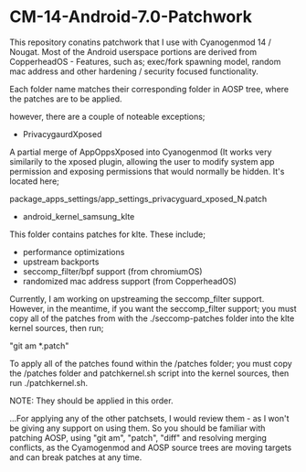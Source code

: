 # CM-14-Android-7.0-Patchwork

This repository conatins patchwork that I use with Cyanogenmod 14 / Nougat. Most of the Android userspace
portions are derived from CopperheadOS - Features, such as; exec/fork spawning model, random mac address and
other hardening / security focused functionality.

Each folder name matches their corresponding folder in AOSP tree, where the patches are to be applied.

however, there are a couple of noteable exceptions; 

- PrivacygaurdXposed 

A partial merge of AppOppsXposed into Cyanogenmod (It works very similarily to the xposed plugin, allowing the 
user to modify system app permission and exposing permissions that would normally be hidden. It's located here; 

package_apps_settings/app_settings_privacyguard_xposed_N.patch

- android_kernel_samsung_klte

This folder contains patches for klte. These include;

* performance optimizations
* upstream backports
* seccomp_filter/bpf support (from chromiumOS)
* randomized mac address support (from CopperheadOS)

Currently, I am working on upstreaming the seccomp_filter support. However, in the meantime, if you want the seccomp_filter 
support; you must copy all of the patches from with the ./seccomp-patches folder into the klte kernel sources, then run; 

"git am *.patch" 

To apply all of the patches found within the /patches folder; you must copy the /patches folder and patchkernel.sh script into the kernel sources, then run ./patchkernel.sh.

NOTE: They should be applied in this order.

...For applying any of the other patchsets, I would review them - as I won't be giving any support on using them. So you should be familiar with patching AOSP, using "git am", "patch", "diff" and resolving merging conflicts, as the Cyamogenmod and AOSP source trees are moving targets and can break patches at any time.
